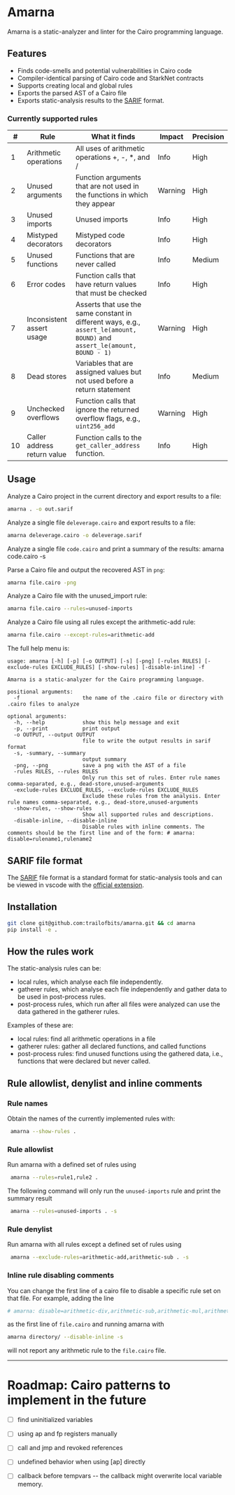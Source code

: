 # Amarna

Amarna is a static-analyzer and linter for the Cairo programming language.

## Features
 - Finds code-smells and potential vulnerabilities in Cairo code
 - Compiler-identical parsing of Cairo code and StarkNet contracts
 - Supports creating local and global rules
 - Exports the parsed AST of a Cairo file
 - Exports static-analysis results to the [SARIF](https://sarifweb.azurewebsites.net/) format.


### Currently supported rules

| #   | Rule                        | What it finds                                                                                                             | Impact  | Precision |
| --- | --------------------------- | ------------------------------------------------------------------------------------------------------------------------- | ------- | --------- |
| 1   | Arithmetic operations       | All uses of arithmetic operations +, -, *, and /                                                                          | Info    | High      |
| 2   | Unused arguments            | Function arguments that are not used in the functions in which they appear                                                | Warning | High      |
| 3   | Unused imports              | Unused imports                                                                                                            | Info    | High      |
| 4   | Mistyped decorators         | Mistyped code decorators                                                                                                  | Info    | High      |
| 5   | Unused functions            | Functions that are never called                                                                                           | Info    | Medium    |
| 6   | Error codes                 | Function calls that have return values that must be checked                                                               | Info    | High      |
| 7   | Inconsistent assert usage   | Asserts that use the same constant in different ways, e.g., `assert_le(amount, BOUND)` and `assert_le(amount, BOUND - 1)` | Warning | High      |
| 8   | Dead stores                 | Variables that are assigned values but not used before a return statement                                                 | Info    | Medium    |
| 9   | Unchecked overflows         | Function calls that ignore the returned overflow flags, e.g., `uint256_add`                                               | Warning | High      |
| 10  | Caller address return value | Function calls to the `get_caller_address` function.                                                                      | Info    | High      |



## Usage
Analyze a Cairo project in the current directory and export results to a file:
 ```bash
 amarna . -o out.sarif
 ```

Analyze a single file `deleverage.cairo` and export results to a file:
 ```bash
 amarna deleverage.cairo -o deleverage.sarif
 ```

Analyze a single file `code.cairo` and print a summary of the results:
 amarna code.cairo -s

Parse a Cairo file and output the recovered AST in `png`:
 ```bash
 amarna file.cairo -png
 ```

Analyze a Cairo file with the unused_import rule:
 ```bash
 amarna file.cairo --rules=unused-imports
 ```

Analyze a Cairo file using all rules except the arithmetic-add rule:
 ```bash
 amarna file.cairo --except-rules=arithmetic-add
 ```

The full help menu is:
```
usage: amarna [-h] [-p] [-o OUTPUT] [-s] [-png] [-rules RULES] [-exclude-rules EXCLUDE_RULES] [-show-rules] [-disable-inline] -f

Amarna is a static-analyzer for the Cairo programming language.

positional arguments:
  -f                    the name of the .cairo file or directory with .cairo files to analyze

optional arguments:
  -h, --help            show this help message and exit
  -p, --print           print output
  -o OUTPUT, --output OUTPUT
                        file to write the output results in sarif format
  -s, -summary, --summary
                        output summary
  -png, --png           save a png with the AST of a file
  -rules RULES, --rules RULES
                        Only run this set of rules. Enter rule names comma-separated, e.g., dead-store,unused-arguments
  -exclude-rules EXCLUDE_RULES, --exclude-rules EXCLUDE_RULES
                        Exclude these rules from the analysis. Enter rule names comma-separated, e.g., dead-store,unused-arguments
  -show-rules, --show-rules
                        Show all supported rules and descriptions.
  -disable-inline, --disable-inline
                        Disable rules with inline comments. The comments should be the first line and of the form: # amarna: disable=rulename1,rulename2
```

## SARIF file format
The [SARIF](https://sarifweb.azurewebsites.net/) file format is a standard format for static-analysis tools and can be viewed in vscode with the [official extension](https://github.com/Microsoft/sarif-vscode-extension/).


## Installation
```bash
git clone git@github.com:trailofbits/amarna.git && cd amarna
pip install -e .
```


## How the rules work
The static-analysis rules can be:
   - local rules, which analyse each file independently.
   - gatherer rules, which analyse each file independently and gather data to be used in post-process rules.
   - post-process rules, which run after all files were analyzed can use the data gathered in the gatherer rules.

Examples of these are:
 - local rules: find all arithmetic operations in a file
 - gatherer rules: gather all declared functions, and called functions
 - post-process rules: find unused functions using the gathered data, i.e., functions that were declared but never called.


## Rule allowlist, denylist and inline comments

### Rule names
Obtain the names of the currently implemented rules with:
```bash
 amarna --show-rules .
```

### Rule allowlist
Run amarna with a defined set of rules using
```bash
 amarna --rules=rule1,rule2 .
```

The following command will only run the `unused-imports` rule and print the summary result
```bash
 amarna --rules=unused-imports . -s
```

### Rule denylist
Run amarna with all rules except a defined set of rules using
```bash
 amarna --exclude-rules=arithmetic-add,arithmetic-sub . -s
```

### Inline rule disabling comments
You can change the first line of a cairo file to disable a specific rule set on that file.
For example, adding the line
```python
# amarna: disable=arithmetic-div,arithmetic-sub,arithmetic-mul,arithmetic-add
```
as the first line of `file.cairo` and running amarna with
```bash
amarna directory/ --disable-inline -s
```
will not report any arithmetic rule to the `file.cairo` file.




----

# Roadmap: Cairo patterns to implement in the future
 - [ ] find uninitialized variables
 - [ ] using ap and fp registers manually
 - [ ] call and jmp and revoked references
 - [ ] undefined behavior when using [ap] directly
 - [ ] callback before tempvars -- the callback might overwrite local variable memory.

